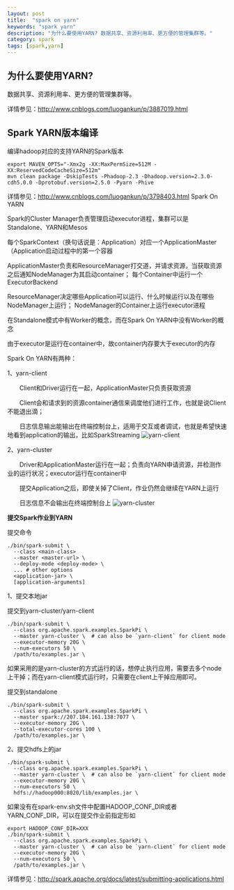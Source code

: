 ```yaml
---
layout: post
title:  "spark on yarn"
keywords: "spark yarn"
description: "为什么要使用YARN? 数据共享、资源利用率、更方便的管理集群等。"
category: spark
tags: [spark,yarn]
---
```



## 为什么要使用YARN? ##

数据共享、资源利用率、更方便的管理集群等。

详情参见：http://www.cnblogs.com/luogankun/p/3887019.html

## Spark YARN版本编译 ##

编译hadoop对应的支持YARN的Spark版本

    export MAVEN_OPTS="-Xmx2g -XX:MaxPermSize=512M -XX:ReservedCodeCacheSize=512m"
    mvn clean package -DskipTests -Phadoop-2.3 -Dhadoop.version=2.3.0-cdh5.0.0 -Dprotobuf.version=2.5.0 -Pyarn -Phive

详情参见：http://www.cnblogs.com/luogankun/p/3798403.html
Spark On YARN

Spark的Cluster Manager负责管理启动executor进程，集群可以是Standalone、YARN和Mesos

每个SparkContext（换句话说是：Application）对应一个ApplicationMaster（Application启动过程中的第一个容器

ApplicationMaster负责和ResourceManager打交道，并请求资源，当获取资源之后通知NodeManager为其启动container； 每个Container中运行一个ExecutorBackend

ResourceManager决定哪些Application可以运行、什么时候运行以及在哪些NodeManager上运行； NodeManager的Container上运行executor进程

在Standalone模式中有Worker的概念，而在Spark On YARN中没有Worker的概念

由于executor是运行在container中，故container内存要大于executor的内存

Spark On YARN有两种：

1、yarn-client

　　Client和Driver运行在一起，ApplicationMaster只负责获取资源

　　Client会和请求到的资源container通信来调度他们进行工作，也就是说Client不能退出滴；

　　日志信息输出能输出在终端控制台上，适用于交互或者调试，也就是希望快速地看到application的输出，比如SparkStreaming
![yarn-client](/img/161514368446695.png)

2、yarn-cluster

　　Driver和ApplicationMaster运行在一起；负责向YARN申请资源，并检测作业的运行状况；executor运行在container中

　　提交Application之后，即使关掉了Client，作业仍然会继续在YARN上运行

　　日志信息不会输出在终端控制台上
![yarn-cluster](/img/161515016875485.png)

**提交Spark作业到YARN**

提交命令

    ./bin/spark-submit \
      --class <main-class>
      --master <master-url> \
      --deploy-mode <deploy-mode> \
      ... # other options
      <application-jar> \
      [application-arguments]

1、提交本地jar

提交到yarn-cluster/yarn-client

    ./bin/spark-submit \
      --class org.apache.spark.examples.SparkPi \
      --master yarn-cluster \  # can also be `yarn-client` for client mode
      --executor-memory 20G \
      --num-executors 50 \
      /path/to/examples.jar \

如果采用的是yarn-cluster的方式运行的话，想停止执行应用，需要去多个node上干掉；而在yarn-client模式运行时，只需要在client上干掉应用即可。

提交到standalone

    ./bin/spark-submit \
      --class org.apache.spark.examples.SparkPi \
      --master spark://207.184.161.138:7077 \
      --executor-memory 20G \
      --total-executor-cores 100 \
      /path/to/examples.jar \

2、提交hdfs上的jar

    ./bin/spark-submit \
      --class org.apache.spark.examples.SparkPi \
      --master yarn-cluster \  # can also be `yarn-client` for client mode
      --executor-memory 20G \
      --num-executors 50 \
      hdfs://hadoop000:8020/lib/examples.jar \

如果没有在spark-env.sh文件中配置HADOOP_CONF_DIR或者YARN_CONF_DIR，可以在提交作业前指定形如

    export HADOOP_CONF_DIR=XXX
    ./bin/spark-submit \
      --class org.apache.spark.examples.SparkPi \
      --master yarn-cluster \  # can also be `yarn-client` for client mode
      --executor-memory 20G \
      --num-executors 50 \
      /path/to/examples.jar \
详情参见：http://spark.apache.org/docs/latest/submitting-applications.html
